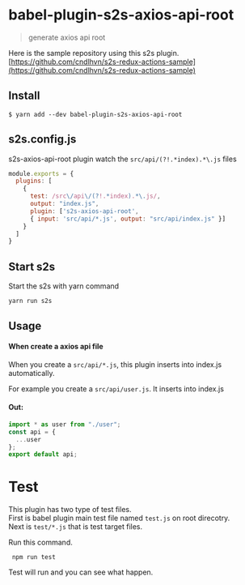 # babel-plugin-s2s-axios-api-root

> generate axios api root

Here is the sample repository using this s2s plugin.
[https://github.com/cndlhvn/s2s-redux-actions-sample](https://github.com/cndlhvn/s2s-redux-actions-sample)

## Install

```
$ yarn add --dev babel-plugin-s2s-axios-api-root
```

## s2s.config.js

s2s-axios-api-root plugin watch the `src/api/(?!.*index).*\.js` files

```js
module.exports = {
  plugins: [
    {
      test: /src\/api\/(?!.*index).*\.js/,
      output: "index.js",
      plugin: ['s2s-axios-api-root',
      { input: 'src/api/*.js', output: "src/api/index.js" }]
    }
  ]
}
```
## Start s2s

Start the s2s with yarn command

`yarn run s2s`

## Usage

#### When create a axios api file

When you create a `src/api/*.js`, this plugin inserts into index.js automatically.

For example you create a `src/api/user.js`. It inserts into index.js

#### Out:

```js
import * as user from "./user";
const api = {
  ...user
};
export default api;
```

# Test

This plugin has two type of test files. \
First is babel plugin main test file named `test.js` on root direcotry. \
Next is `test/*.js` that is test target files.

Run this command.

` npm run test`

Test will run and you can see what happen.
